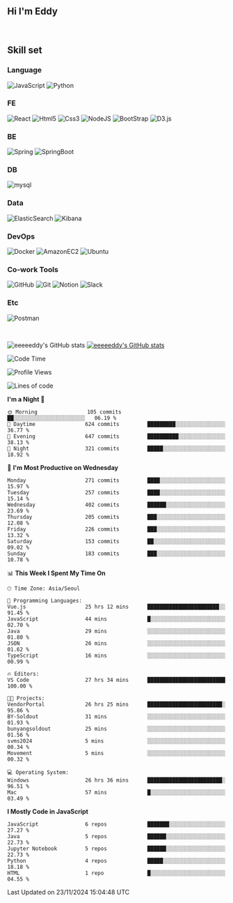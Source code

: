 ## Hi I'm Eddy
<br/>


<!--### Hi there 👋-->

## Skill set

### Language
![JavaScript](https://img.shields.io/badge/javascript-F7DF1E?style=for-the-badge&logo=javascript&logoColor=black)
![Python](https://img.shields.io/badge/Python-3776AB?style=for-the-badge&logo=Python&logoColor=white)

### FE
![React](https://img.shields.io/badge/react-61DAFB?style=for-the-badge&logo=react&logoColor=black) 
![Html5](https://img.shields.io/badge/html5-E34F26?style=for-the-badge&logo=html5&logoColor=white)
![Css3](https://img.shields.io/badge/css-1572B6?style=for-the-badge&logo=css3&logoColor=white)
![NodeJS](https://img.shields.io/badge/node.js-339933?style=for-the-badge&logo=Node.js&logoColor=white)
![BootStrap](https://img.shields.io/badge/bootstrap-7952B3?style=for-the-badge&logo=bootstrap&logoColor=white)
![D3.js](https://img.shields.io/badge/D3.js-F9A03C?style=for-the-badge&logo=D3.js&logoColor=white)

### BE
![Spring](https://img.shields.io/badge/spring-6DB33F?style=for-the-badge&logo=spring&logoColor=white)
![SpringBoot](https://img.shields.io/badge/springboot-6DB33F?style=for-the-badge&logo=springboot&logoColor=white)

### DB
![mysql](https://img.shields.io/badge/mysql-4479A1?style=for-the-badge&logo=mysql&logoColor=white)

### Data
![ElasticSearch](https://img.shields.io/badge/elasticsearch-005571?style=for-the-badge&logo=elasticsearch&logoColor=white)
![Kibana](https://img.shields.io/badge/Kibana-005571?style=for-the-badge&logo=Kibana&logoColor=white)

### DevOps
![Docker](https://img.shields.io/badge/docker-2496ED?style=for-the-badge&logo=docker&logoColor=white)
![AmazonEC2](https://img.shields.io/badge/amazonec2-FF9900?style=for-the-badge&logo=amazonec2&logoColor=white)
![Ubuntu](https://img.shields.io/badge/Ubuntu-E95420?style=for-the-badge&logo=Ubuntu&logoColor=white)

### Co-work Tools
![GitHub](https://img.shields.io/badge/github-181717?style=for-the-badge&logo=github&logoColor=white)
![Git](https://img.shields.io/badge/git-F05032?style=for-the-badge&logo=git&logoColor=white)
![Notion](https://img.shields.io/badge/Notion-000000?style=for-the-badge&logo=Notion&logoColor=white)
![Slack](https://img.shields.io/badge/Slack-4A154B?style=for-the-badge&logo=Slack&logoColor=white)

### Etc
![Postman](https://img.shields.io/badge/postman-FF6C37?style=for-the-badge&logo=postman&logoColor=white)

<br>

![eeeeeddy's GitHub stats](https://github-readme-stats.vercel.app/api?username=eeeeeddy&show_icons=true&theme=radical)
[![eeeeeddy's GitHub stats](https://github-readme-stats.vercel.app/api/top-langs/?username=eeeeeddy&custom_title=My&nbsp;Language&hide=jupyter%20notebook&layout=compact&theme=radical&show_icons=true)](https://github.com/eeeeeddy/github-readme-stats)


<!--START_SECTION:waka-->
![Code Time](http://img.shields.io/badge/Code%20Time-551%20hrs%2048%20mins-blue)

![Profile Views](http://img.shields.io/badge/Profile%20Views-4-blue)

![Lines of code](https://img.shields.io/badge/From%20Hello%20World%20I%27ve%20Written-661.3%20thousand%20lines%20of%20code-blue)

**I'm a Night 🦉** 

```text
🌞 Morning                105 commits         ██░░░░░░░░░░░░░░░░░░░░░░░   06.19 % 
🌆 Daytime                624 commits         █████████░░░░░░░░░░░░░░░░   36.77 % 
🌃 Evening                647 commits         ██████████░░░░░░░░░░░░░░░   38.13 % 
🌙 Night                  321 commits         █████░░░░░░░░░░░░░░░░░░░░   18.92 % 
```
📅 **I'm Most Productive on Wednesday** 

```text
Monday                   271 commits         ████░░░░░░░░░░░░░░░░░░░░░   15.97 % 
Tuesday                  257 commits         ████░░░░░░░░░░░░░░░░░░░░░   15.14 % 
Wednesday                402 commits         ██████░░░░░░░░░░░░░░░░░░░   23.69 % 
Thursday                 205 commits         ███░░░░░░░░░░░░░░░░░░░░░░   12.08 % 
Friday                   226 commits         ███░░░░░░░░░░░░░░░░░░░░░░   13.32 % 
Saturday                 153 commits         ██░░░░░░░░░░░░░░░░░░░░░░░   09.02 % 
Sunday                   183 commits         ███░░░░░░░░░░░░░░░░░░░░░░   10.78 % 
```


📊 **This Week I Spent My Time On** 

```text
🕑︎ Time Zone: Asia/Seoul

💬 Programming Languages: 
Vue.js                   25 hrs 12 mins      ███████████████████████░░   91.45 % 
JavaScript               44 mins             █░░░░░░░░░░░░░░░░░░░░░░░░   02.70 % 
Java                     29 mins             ░░░░░░░░░░░░░░░░░░░░░░░░░   01.80 % 
JSON                     26 mins             ░░░░░░░░░░░░░░░░░░░░░░░░░   01.62 % 
TypeScript               16 mins             ░░░░░░░░░░░░░░░░░░░░░░░░░   00.99 % 

🔥 Editors: 
VS Code                  27 hrs 34 mins      █████████████████████████   100.00 % 

🐱‍💻 Projects: 
VendorPortal             26 hrs 25 mins      ████████████████████████░   95.86 % 
BY-Soldout               31 mins             ░░░░░░░░░░░░░░░░░░░░░░░░░   01.93 % 
bunyangsoldout           25 mins             ░░░░░░░░░░░░░░░░░░░░░░░░░   01.56 % 
svms2024                 5 mins              ░░░░░░░░░░░░░░░░░░░░░░░░░   00.34 % 
Movement                 5 mins              ░░░░░░░░░░░░░░░░░░░░░░░░░   00.32 % 

💻 Operating System: 
Windows                  26 hrs 36 mins      ████████████████████████░   96.51 % 
Mac                      57 mins             █░░░░░░░░░░░░░░░░░░░░░░░░   03.49 % 
```

**I Mostly Code in JavaScript** 

```text
JavaScript               6 repos             ███████░░░░░░░░░░░░░░░░░░   27.27 % 
Java                     5 repos             ██████░░░░░░░░░░░░░░░░░░░   22.73 % 
Jupyter Notebook         5 repos             ██████░░░░░░░░░░░░░░░░░░░   22.73 % 
Python                   4 repos             █████░░░░░░░░░░░░░░░░░░░░   18.18 % 
HTML                     1 repo              █░░░░░░░░░░░░░░░░░░░░░░░░   04.55 % 
```




 Last Updated on 23/11/2024 15:04:48 UTC
<!--END_SECTION:waka-->



<!--
**eeeeeddy/eeeeeddy** is a ✨ _special_ ✨ repository because its `README.md` (this file) appears on your GitHub profile.

Here are some ideas to get you started:

- 🔭 I’m currently working on ...
- 🌱 I’m currently learning ...
- 👯 I’m looking to collaborate on ...
- 🤔 I’m looking for help with ...
- 💬 Ask me about ...
- 📫 How to reach me: ...
- 😄 Pronouns: ...
- ⚡ Fun fact: ...
-->
